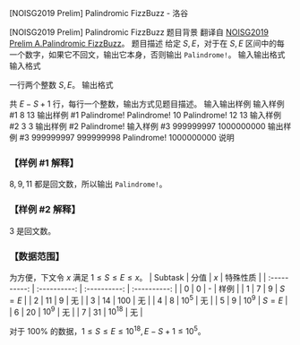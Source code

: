 



[NOISG2019 Prelim] Palindromic FizzBuzz - 洛谷














[NOISG2019 Prelim] Palindromic FizzBuzz
题目背景
翻译自 [NOISG2019 Prelim A.Palindromic FizzBuzz](https://github.com/noisg/sg_noi_archive/blob/master/2019_prelim/)。
题目描述
给定 $S,E$，对于在 $S,E$ 区间中的每一个数字，如果它不回文，输出它本身，否则输出 `Palindrome!`。
输入输出格式
输入格式

一行两个整数 $S,E$。
输出格式

共 $E-S+1$ 行，每行一个整数，输出方式见题目描述。
输入输出样例
输入样例 #1
8 13
输出样例 #1
Palindrome!
Palindrome!
10
Palindrome!
12
13
输入样例 #2
3 3
输出样例 #2
Palindrome!
输入样例 #3
999999997 1000000000 
输出样例 #3
999999997
999999998
Palindrome!
1000000000
说明
### 【样例 #1 解释】
$8,9,11$ 都是回文数，所以输出 `Palindrome!`。
### 【样例 #2 解释】
$3$ 是回文数。
### 【数据范围】
为方便，下文令 $x$ 满足 $1 \leq S \leq E \leq x$。
| $\text{Subtask}$ | 分值 | $x$ | 特殊性质 |
| :----------: | :----------: | :----------: | :----------: |
| $0$ | $0$ | - | 样例 |
| $1$ | $7$ | $9$ | $S=E$ |
| $2$ | $11$ | $9$ | 无 |
| $3$ | $14$ | $100$ | 无 |
| $4$ | $8$ | $10^5$ | 无 |
| $5$ | $9$ | $10^9$ | $S=E$ |
| $6$ | $20$ | $10^9$ | 无 |
| $7$ | $31$ | $10^{18}$ | 无 |

对于 $100\%$ 的数据，$1 \leq S \leq E \leq 10^{18},E-S+1\leq 10^5$。






